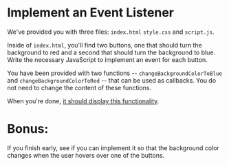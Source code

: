 # Implement an Event Listener

We've provided you with three files: `index.html` `style.css` and `script.js`.

Inside of `index.html`, you'll find two buttons, one that should turn the background to red and a second that should turn the background to blue. Write the necessary JavaScript to implement an event for each button.

You have been provided with two functions -- `changeBackgroundColorToBlue` and `changeBackgroundColorToRed` -- that can be used as callbacks. You do not need to change the content of these functions.

When you're done, [it should display this functionality](https://git.generalassemb.ly/pages/ga-wdi-exercises/event-listener-practice/).

# Bonus:

If you finish early, see if you can implement it so that the background color changes when the user hovers over one of the buttons.
